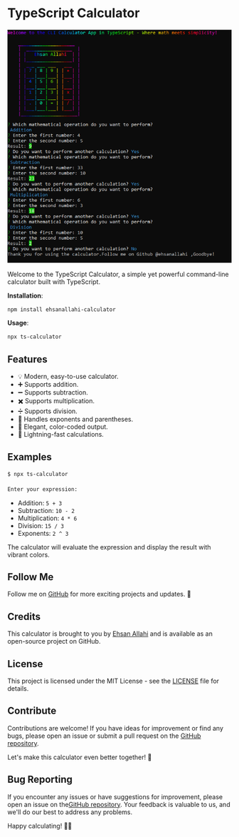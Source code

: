 # TypeScript Calculator

![TypeScript Calculator Logo](calculator-logo.png)

Welcome to the TypeScript Calculator, a simple yet powerful command-line calculator built with TypeScript.

**Installation**:

```bash
npm install ehsanallahi-calculator
```

**Usage**:

```bash
npx ts-calculator
```

## Features

- 💡  Modern, easy-to-use calculator.
- ➕  Supports addition.
- ➖  Supports subtraction.
- ✖️  Supports multiplication.
- ➗  Supports division.
- 🎯  Handles exponents and parentheses.
- 🌈  Elegant, color-coded output.
- 🚀  Lightning-fast calculations.

## Examples

```bash
$ npx ts-calculator

Enter your expression:
```

- Addition: `5 + 3`
- Subtraction: `10 - 2`
- Multiplication: `4 * 6`
- Division: `15 / 3`
- Exponents: `2 ^ 3`

The calculator will evaluate the expression and display the result with vibrant colors.

## Follow Me

Follow me on [GitHub](https://github.com/ehsanallahi) for more exciting projects and updates. 🚀

## Credits

This calculator is brought to you by [Ehsan Allahi](https://www.linkedin.com/in/ehsanallahiofficial) and is available as an open-source project on GitHub.

## License

This project is licensed under the MIT License - see the [LICENSE](LICENSE) file for details.

## Contribute

Contributions are welcome! If you have ideas for improvement or find any bugs, please open an issue or submit a pull request on the [GitHub repository](https://github.com/ehsanallahi/typescript_calculator).

Let's make this calculator even better together! 🌟

## Bug Reporting

If you encounter any issues or have suggestions for improvement, please open an issue on the[GitHub repository](https://github.com/ehsanallahi/typescript_calculator). Your feedback is valuable to us, and we'll do our best to address any problems.

Happy calculating! 🧮💫
